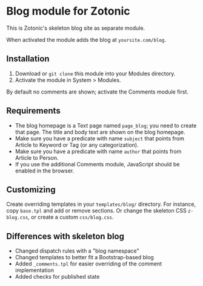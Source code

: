 # Blog module for Zotonic

This is Zotonic's skeleton blog site as separate module.

When activated the module adds the blog at `yoursite.com/blog`.

## Installation

1. Download or `git clone` this module into your Modules directory.
1. Activate the module in System > Modules.

By default no comments are shown; activate the Comments module first.

## Requirements

* The blog homepage is a Text page named `page_blog`; you need to create that page. The title and body text are shown on the blog homepage.
* Make sure you have a predicate with name `subject` that points from Article to Keyword or Tag (or any categorization).
* Make sure you have a predicate with name `author` that points from Article to Person.
* If you use the additional Comments module, JavaScript should be enabled in the browser.

## Customizing

Create overriding templates in your `templates/blog/` directory. For instance, copy `base.tpl` and add or remove sections. Or change the skeleton CSS `z-blog.css`, or create a custom `css/blog.css`.

## Differences with skeleton blog

* Changed dispatch rules with a "blog namespace"
* Changed templates to better fit a Bootstrap-based blog
* Added `_comments.tpl` for easier overriding of the comment implementation
* Added checks for published state



